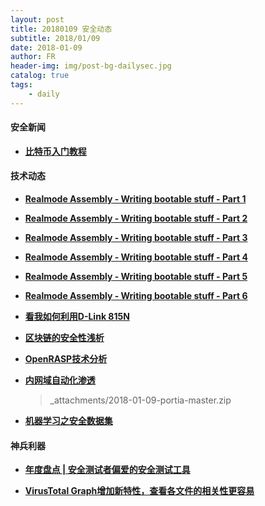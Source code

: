 ```yaml
---
layout: post
title: 20180109 安全动态
subtitle: 2018/01/09
date: 2018-01-09
author: FR
header-img: img/post-bg-dailysec.jpg
catalog: true
tags:
    - daily
---
```

#### 安全新闻
- **[比特币入门教程](http://www.ruanyifeng.com/blog/2018/01/bitcoin-tutorial.html)**

#### 技术动态
- **[Realmode Assembly - Writing bootable stuff - Part 1](https://0x00sec.org/t/realmode-assembly-writing-bootable-stuff-part-1/2901)**

- **[Realmode Assembly - Writing bootable stuff - Part 2](https://0x00sec.org/t/realmode-assembly-writing-bootable-stuff-part-2/2992)**

- **[Realmode Assembly - Writing bootable stuff - Part 3](https://0x00sec.org/t/realmode-assembly-writing-bootable-stuff-part-3/3116)**

- **[Realmode Assembly - Writing bootable stuff - Part 4](https://0x00sec.org/t/realmode-assembly-writing-bootable-stuff-part-4/3317)**

- **[Realmode Assembly - Writing bootable stuff - Part 5](https://0x00sec.org/t/realmode-assembly-writing-bootable-stuff-part-5/3667)**

- **[Realmode Assembly - Writing bootable stuff - Part 6](https://0x00sec.org/t/realmode-assembly-writing-bootable-stuff-part-6/4915)**

- **[看我如何利用D-Link 815N](https://cr0n1c.wordpress.com/2018/01/08/exploiting-cheap-labor/)**

- **[区块链的安全性浅析](https://mp.weixin.qq.com/s/VbmJAIApS7IhE6JreKKY1A)**

- **[OpenRASP技术分析](http://blog.nsfocus.net/openrasp-tech/)**

- **[内网域自动化渗透](https://mp.weixin.qq.com/s/0QaGy9yz1zkgy6B26AbSBg)**
  > _attachments/2018-01-09-portia-master.zip

- **[机器学习之安全数据集](https://xianzhi.aliyun.com/forum/topic/1879/)**

#### 神兵利器
- **[年度盘点 \| 安全测试者偏爱的安全测试工具](http://www.freebuf.com/sectool/159428.html)**

- **[VirusTotal Graph增加新特性，查看各文件的相关性更容易](https://www.bleepingcomputer.com/news/security/new-virustotal-graph-makes-it-easy-to-visualize-malware/)**
